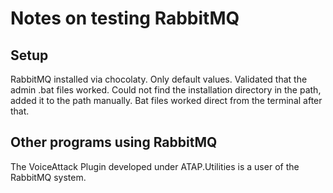# Notes on testing RabbitMQ

## Setup

RabbitMQ installed via chocolaty. Only default values. Validated that the admin .bat files worked. Could not find the installation directory in the path, added it to the path manually. Bat files worked direct from the terminal after that.

## Other programs using RabbitMQ

The VoiceAttack Plugin developed under ATAP.Utilities is a user of the RabbitMQ system.
